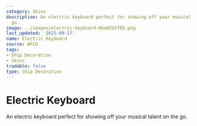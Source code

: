 ```yaml
---
category: Skins
description: An electric keyboard perfect for showing off your musical talent on the
  go.
image: ../images/electric-keyboard-0be02b2f85.png
last_updated: '2025-09-17'
name: Electric Keyboard
source: WFCD
tags:
- Ship Decoration
- Skins
tradable: false
type: Ship Decoration
---
```


# Electric Keyboard

An electric keyboard perfect for showing off your musical talent on the go.

